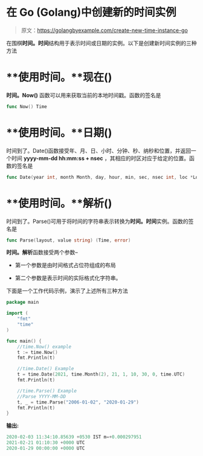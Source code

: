 # 在 Go (Golang)中创建新的时间实例

> 原文：<https://golangbyexample.com/create-new-time-instance-go>

在围棋**时间。时间**结构用于表示时间或日期的实例。以下是创建新时间实例的三种方法

# **使用时间。**现在()

**时间。Now()** 函数可以用来获取当前的本地时间戳。函数的签名是

```go
func Now() Time
```

# **使用时间。**日期()

时间到了。Date()函数接受年、月、日、小时、分钟、秒、纳秒和位置，并返回一个时间 **yyyy-mm-dd hh:mm:ss + nsec** ，其相应的时区对应于给定的位置。函数的签名是

```go
func Date(year int, month Month, day, hour, min, sec, nsec int, loc *Location) Time
```

# **使用时间。**解析()

时间到了。Parse()可用于将时间的字符串表示转换为**时间。时间**实例。函数的签名是

```go
func Parse(layout, value string) (Time, error)
```

**时间。解析**函数接受两个参数–

*   第一个参数是由时间格式占位符组成的布局

*   第二个参数是表示时间的实际格式化字符串。

下面是一个工作代码示例，演示了上述所有三种方法

```go
package main

import (
    "fmt"
    "time"
)

func main() {
    //time.Now() example
    t := time.Now()
    fmt.Println(t)

    //time.Date() Example
    t = time.Date(2021, time.Month(2), 21, 1, 10, 30, 0, time.UTC)
    fmt.Println(t)

    //time.Parse() Example
    //Parse YYYY-MM-DD
    t, _ = time.Parse("2006-01-02", "2020-01-29")
    fmt.Println(t)
}
```

**输出:**

```go
2020-02-03 11:34:10.85639 +0530 IST m=+0.000297951
2021-02-21 01:10:30 +0000 UTC
2020-01-29 00:00:00 +0000 UTC
```
